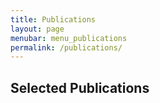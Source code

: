 ```yaml
---
title: Publications
layout: page
menubar: menu_publications
permalink: /publications/
---
```


## Selected Publications